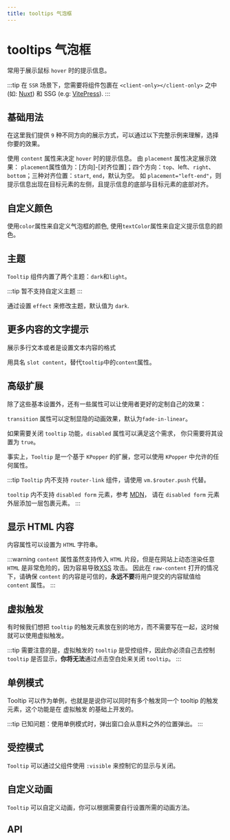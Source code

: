 ```yaml
---
title: tooltips 气泡框
---
```


# tooltips 气泡框

常用于展示鼠标 `hover` 时的提示信息。

:::tip
在 `SSR` 场景下，您需要将组件包裹在 `<client-only></client-only>` 之中 (如: [Nuxt](https://nuxtjs.org/)) 和 SSG (e.g: [VitePress](https://vitepress.vuejs.org/)).
:::

## 基础用法

在这里我们提供 `9` 种不同方向的展示方式，可以通过以下完整示例来理解，选择你要的效果。

使用 `content` 属性来决定 `hover` 时的提示信息。 由 `placement` 属性决定展示效果： `placement`属性值为：[方向]-[对齐位置]；四个方向：`top`、left、`right`、`bottom`；三种对齐位置：`start`, `end`，默认为空。 如 `placement="left-end"`，则提示信息出现在目标元素的左侧，且提示信息的底部与目标元素的底部对齐。

<demo path="./def.vue" />

## 自定义颜色

使用`color`属性来自定义气泡框的颜色, 使用`textColor`属性来自定义提示信息的颜色。

<demo path="./colorTooltips.vue" />

## 主题

`Tooltip` 组件内置了两个主题：`dark`和`light`。

:::tip
暂不支持自定义主题
:::

通过设置 `effect` 来修改主题，默认值为 `dark`.

<demo path="./themeTooltips.vue" />

## 更多内容的文字提示

展示多行文本或者是设置文本内容的格式

用具名 `slot content`，替代`tooltip`中的`content`属性。

<demo path="./slotContentTooltips.vue" />

## 高级扩展

除了这些基本设置外，还有一些属性可以让使用者更好的定制自己的效果：

`transition` 属性可以定制显隐的动画效果，默认为`fade-in-linear`。

如果需要关闭 `tooltip` 功能，`disabled` 属性可以满足这个需求， 你只需要将其设置为 `true`。

事实上，`Tooltip` 是一个基于 `KPopper` 的扩展，您可以使用 `KPopper` 中允许的任何属性。

<demo path="./advancedTooltips.vue" />

:::tip
`Tooltip` 内不支持 `router-link` 组件，请使用 `vm.$router.push` 代替。

`tooltip` 内不支持 `disabled form` 元素，参考 [MDN](https://developer.mozilla.org/en-US/docs/Web/API/Element/mouseenter_event)， 请在 `disabled form` 元素外层添加一层包裹元素。
:::

## 显示 HTML 内容

内容属性可以设置为 `HTML` 字符串。

:::warning
`content` 属性虽然支持传入 `HTML` 片段，但是在网站上动态渲染任意 `HTML` 是非常危险的，因为容易导致[XSS](https://en.wikipedia.org/wiki/Cross-site_scripting) 攻击。 因此在 `raw-content` 打开的情况下，请确保 `content` 的内容是可信的，**永远不要**将用户提交的内容赋值给 `content` 属性。
:::

<demo path="./htmlContentTooltips.vue" />

## 虚拟触发

有时候我们想把 `tooltip` 的触发元素放在别的地方，而不需要写在一起，这时候就可以使用虚拟触发。

:::tip
需要注意的是，虚拟触发的 `tooltip` 是受控组件，因此你必须自己去控制 `tooltip` 是否显示，**你将无法**通过点击空白处来关闭 `tooltip`。
:::

<demo path="./virtualTriggerTooltips.vue" />

## 单例模式

Tooltip 可以作为单例，也就是是说你可以同时有多个触发同一个 tooltip 的触发元素，这个功能是在 虚拟触发 的基础上开发的。

:::tip
已知问题：使用单例模式时，弹出窗口会从意料之外的位置弹出。
:::

<demo path="./singleTooltips.vue" />

## 受控模式

`Tooltip` 可以通过父组件使用 `:visible` 来控制它的显示与关闭。

<demo path="./controlledTooltips.vue" />

## 自定义动画

`Tooltip` 可以自定义动画，你可以根据需要自行设置所需的动画方法。

<demo path="./customAnimationTooltips.vue" />

## API

<API src="./tooltip.json" lang="zh"></API>
